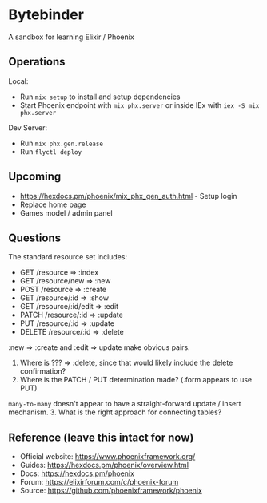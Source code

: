 # Bytebinder

A sandbox for learning Elixir / Phoenix

## Operations

Local: 
* Run `mix setup` to install and setup dependencies
* Start Phoenix endpoint with `mix phx.server` or inside IEx with `iex -S mix phx.server`

Dev Server:
* Run `mix phx.gen.release`
* Run `flyctl deploy`

## Upcoming
* https://hexdocs.pm/phoenix/mix_phx_gen_auth.html - Setup login
* Replace home page
* Games model / admin panel

## Questions

The standard resource set includes:
* GET /resource => :index
* GET /resource/new => :new
* POST /resource => :create
* GET /resource/:id => :show
* GET /resource/:id/edit => :edit
* PATCH /resource/:id => :update
* PUT /resource/:id => :update
* DELETE /resource/:id => :delete

:new => :create and :edit => update make obvious pairs. 
1. Where is ??? => :delete, since that would likely include the delete confirmation? 
2. Where is the PATCH / PUT determination made? (.form appears to use PUT)

`many-to-many` doesn't appear to have a straight-forward update / insert mechanism.
3. What is the right approach for connecting tables?

## Reference (leave this intact for now)
  * Official website: https://www.phoenixframework.org/
  * Guides: https://hexdocs.pm/phoenix/overview.html
  * Docs: https://hexdocs.pm/phoenix
  * Forum: https://elixirforum.com/c/phoenix-forum
  * Source: https://github.com/phoenixframework/phoenix
